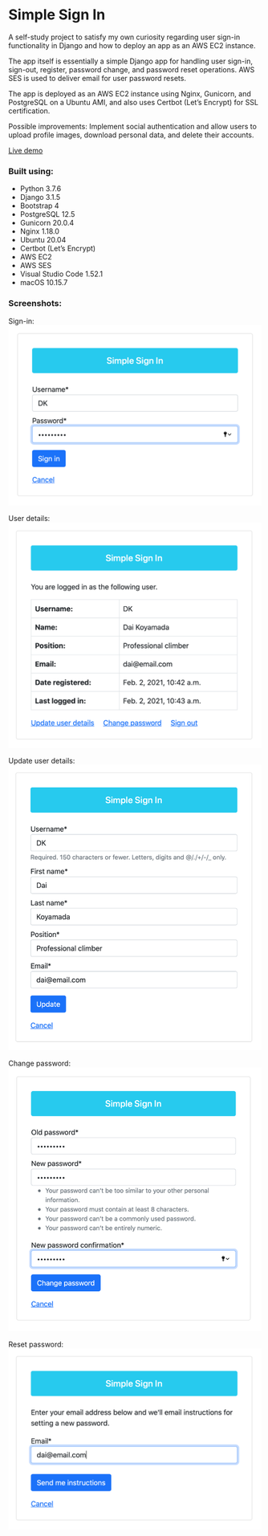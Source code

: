 # Simple Sign In
A self-study project to satisfy my own curiosity regarding user sign-in functionality in Django and how to deploy an app as an AWS EC2 instance.

The app itself is essentially a simple Django app for handling user sign-in, sign-out, register, password change, and password reset operations. AWS SES is used to deliver email for user password resets.

The app is deployed as an AWS EC2 instance using Nginx, Gunicorn, and PostgreSQL on a Ubuntu AMI, and also uses Certbot (Let’s Encrypt) for SSL certification.

Possible improvements: Implement social authentication and allow users to upload profile images, download personal data, and delete their accounts.

[Live demo](https://www.simple-sign-in.app)

### Built using:

* Python 3.7.6
* Django 3.1.5
* Bootstrap 4
* PostgreSQL 12.5
* Gunicorn 20.0.4
* Nginx 1.18.0
* Ubuntu 20.04
* Certbot (Let’s Encrypt)
* AWS EC2
* AWS SES
* Visual Studio Code 1.52.1
* macOS 10.15.7

### Screenshots:

Sign-in:</br>
<img src="readme_screenshot_1.png" width="600"></br>

User details:</br>
<img src="readme_screenshot_2.png" width="600"></br>

Update user details:</br>
<img src="readme_screenshot_3.png" width="600"></br>

Change password:</br>
<img src="readme_screenshot_4.png" width="600"></br>

Reset password:</br>
<img src="readme_screenshot_5.png" width="600">
